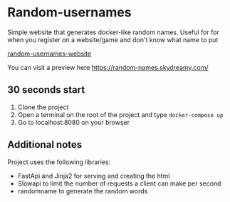 # Random-usernames

Simple website that generates docker-like random names. Useful for for when you register on a website/game and don't know what name to put

[random-usernames-website](https://i.imgur.com/TQPLuYl.png)

You can visit a preview here https://random-names.skydreamy.com/

## 30 seconds start

1. Clone the project
1. Open a terminal on the root of the project and type `docker-compose up`
1. Go to localhost:8080 on your browser

## Additional notes

Project uses the following libraries:

- FastApi and Jinja2 for serving and creating the html
- Slowapi to limit the number of requests a client can make per second
- randomname to generate the random words
